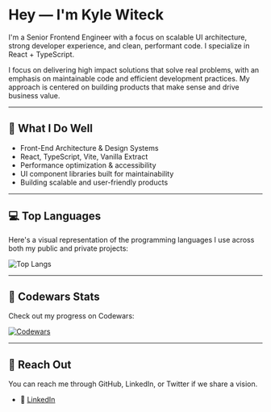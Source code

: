 # Hey — I'm Kyle Witeck

I'm a Senior Frontend Engineer with a focus on scalable UI architecture, strong developer experience, and clean, performant code. I specialize in React + TypeScript.

I focus on delivering high impact solutions that solve real problems, with an emphasis on maintainable code and efficient development practices. My approach is centered on building products that make sense and drive business value.

---

## 🧠 What I Do Well

- Front-End Architecture & Design Systems
- React, TypeScript, Vite, Vanilla Extract
- Performance optimization & accessibility
- UI component libraries built for maintainability
- Building scalable and user-friendly products
  
---

## 💻 Top Languages

Here's a visual representation of the programming languages I use across both my public and private projects:

![Top Langs](https://github-readme-stats.vercel.app/api/top-langs/?username=KyleWiteck&layout=pie&theme=tokyonight&hide=html&langs_count=20)

---

## 🌱 Codewars Stats

Check out my progress on Codewars:

[![Codewars](https://www.codewars.com/users/B1n@ryB1ts/badges/large)](https://www.codewars.com/users/B1n@ryB1ts)

---

## 💬 Reach Out

You can reach me through GitHub, LinkedIn, or Twitter if we share a vision.

- 📝 [LinkedIn](https://www.linkedin.com/in/KyleWiteck)
